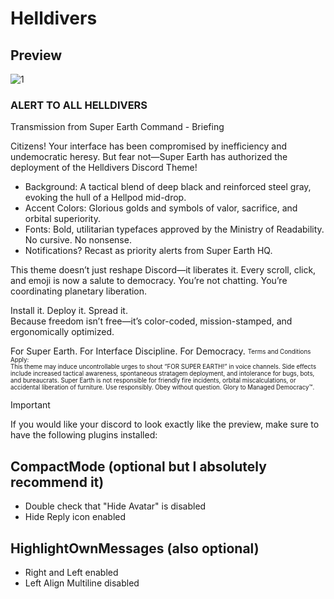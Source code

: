 # Helldivers

## Preview
![1](https://files.catbox.moe/djk46f.jpg)

### ALERT TO ALL HELLDIVERS
Transmission from Super Earth Command - Briefing

Citizens! Your interface has been compromised by inefficiency and undemocratic heresy. But fear not—Super Earth has authorized the deployment of the Helldivers Discord Theme!

- Background: A tactical blend of deep black and reinforced steel gray, evoking the hull of a Hellpod mid-drop.
- Accent Colors: Glorious golds and symbols of valor, sacrifice, and orbital superiority.
- Fonts: Bold, utilitarian typefaces approved by the Ministry of Readability. No cursive. No nonsense.
- Notifications? Recast as priority alerts from Super Earth HQ.

This theme doesn’t just reshape Discord—it liberates it. Every scroll, click, and emoji is now a salute to democracy. You’re not chatting. You’re coordinating planetary liberation.

Install it. Deploy it. Spread it.  
Because freedom isn’t free—it’s color-coded, mission-stamped, and ergonomically optimized.

For Super Earth. For Interface Discipline. For Democracy.
<sub><sup>Terms and Conditions Apply:  
This theme may induce uncontrollable urges to shout “FOR SUPER EARTH!” in voice channels. Side effects include increased tactical awareness, spontaneous stratagem deployment, and intolerance for bugs, bots, and bureaucrats. Super Earth is not responsible for friendly fire incidents, orbital miscalculations, or accidental liberation of furniture. Use responsibly. Obey without question. Glory to Managed Democracy™.</sub></sup>
> [!IMPORTANT]
> If you would like your discord to look exactly like the preview, make sure to have the following plugins installed:

## CompactMode (optional but I absolutely recommend it)
- Double check that "Hide Avatar" is disabled
- Hide Reply icon enabled

## HighlightOwnMessages (also optional)
- Right and Left enabled
- Left Align Multiline disabled


